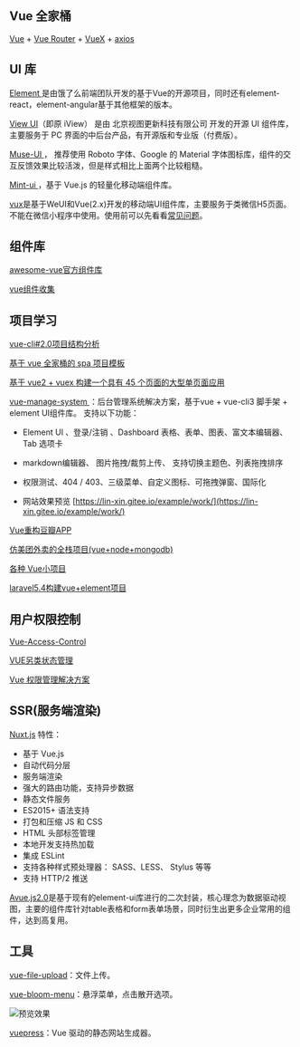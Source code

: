 ## Vue 全家桶

[Vue](https://cn.vuejs.org/) + [Vue Router](https://router.vuejs.org/zh/) + [VueX](https://vuex.vuejs.org/zh-cn/) + [axios](https://www.npmjs.com/package/axios)  

## UI 库

[Element ](https://element.eleme.cn/#/zh-CN)是由饿了么前端团队开发的基于Vue的开源项目，同时还有element-react，element-angular基于其他框架的版本。

[View UI](https://www.iviewui.com/components/)（即原 iView） 是由 北京视图更新科技有限公司 开发的开源 UI 组件库，主要服务于 PC 界面的中后台产品，有开源版和专业版（付费版）。

[Muse-UI ](https://museui.github.io/#/index)， 推荐使用 Roboto 字体、Google 的 Material 字体图标库，组件的交互反馈效果比较活泼，但是样式相比上面两个比较粗糙。

[Mint-ui ](http://mint-ui.github.io/docs/#/zh-cn2)，基于 Vue.js 的轻量化移动端组件库。

[vux](https://doc.vux.li/zh-CN/)是基于WeUI和Vue(2.x)开发的移动端UI组件库，主要服务于类微信H5页面。不能在微信小程序中使用。使用前可以先看看[常见问题](https://doc.vux.li/zh-CN/faq/)。

## 组件库

[awesome-vue官方组件库](https://github.com/vuejs/awesome-vue)

<!-- [taobao vue组件库](http://npm.taobao.org/browse/keyword/vue) -->

[vue组件收集](https://www.mmxiaowu.com/article/58481df1d4352863efb55446)


## 项目学习

[vue-cli#2.0项目结构分析](https://segmentfault.com/a/1190000007880723 )

[基于 vue 全家桶的 spa 项目模板 ](http://www.tuicool.com/articles/beuUBvA)

[基于 vue2 + vuex 构建一个具有 45 个页面的大型单页面应用](https://github.com/bailicangdu/vue2-elm.git)

[vue-manage-system ](https://github.com/lin-xin/manage-system )：后台管理系统解决方案，基于vue + vue-cli3 脚手架 + element UI组件库。
支持以下功能：

  - Element UI 、登录/注销 、Dashboard 表格、表单、图表、富文本编辑器、Tab 选项卡

  - markdown编辑器、 图片拖拽/裁剪上传、 支持切换主题色、列表拖拽排序  
  
  - 权限测试、404 / 403、三级菜单、自定义图标、可拖拽弹窗、国际化

  - 网站效果预览 [https://lin-xin.gitee.io/example/work/](https://lin-xin.gitee.io/example/work/)


[Vue重构豆瓣APP  ](https://juejin.im/entry/592e89da0ce463006b5106fc )

[仿美团外卖的全栈项目(vue+node+mongodb)](https://juejin.im/post/5aca46e2f265da238c3af4ca)

[各种 Vue小项目](https://madewithvuejs.com/vue-fullcalendar)

[laravel5.4构建vue+element项目](https://github.com/ElementUI/element-in-laravel-starter )

## 用户权限控制

[Vue-Access-Control](https://juejin.im/entry/5a1e0b7e5188254cc0679f53)

[VUE另类状态管理](https://github.com/kenberkeley/vue-state-management-alternative/blob/master/README-CN.md)

[Vue 权限管理解决方案](https://github.com/OneWayTech/vue-auth-solution)

## SSR(服务端渲染)

[Nuxt.js](https://zh.nuxtjs.org/guide/development-tools)
特性：
- 基于 Vue.js
- 自动代码分层
- 服务端渲染
- 强大的路由功能，支持异步数据
- 静态文件服务
- ES2015+ 语法支持
- 打包和压缩 JS 和 CSS
- HTML 头部标签管理
- 本地开发支持热加载
- 集成 ESLint
- 支持各种样式预处理器： SASS、LESS、 Stylus 等等
- 支持 HTTP/2 推送

[Avue.js2.0](https://avuejs.com)是基于现有的element-ui库进行的二次封装，核心理念为数据驱动视图，主要的组件库针对table表格和form表单场景，同时衍生出更多企业常用的组件，达到高复用。

## 工具

[vue-file-upload](https://www.npmjs.com/package/vue-file-upload )：文件上传。

[vue-bloom-menu](https://github.com/MingSeng-W/vue-bloom-menu)：悬浮菜单，点击散开选项。

![预览效果](/menu.png)

[vuepress](https://vuepress.vuejs.org/zh/guide/)：Vue 驱动的静态网站生成器。